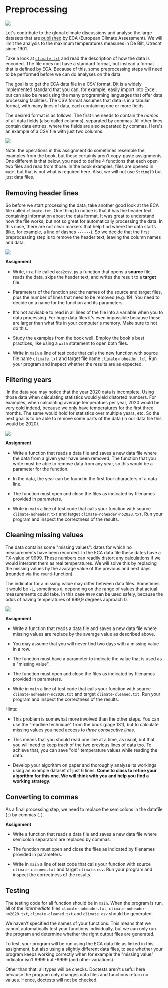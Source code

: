 # Preprocessing

![](temperature.png)

Let's contribute to the global climate discussions and analyse the large datasets that are [published](https://www.ecad.eu/dailydata/predefinedseries.php) by ECA (European Climate Assessment). We will limit the analysis to the maximum temperatures measures in De Bilt, Utrecht since 1901.

Take a look at [`climate.txt`](climate.txt) and read the description of how the data is encoded. The file does not have a standard format, but instead a format that is defined by ECA. Because of this, some preprocessing steps will need to be performed before we can do analyses on the data.

The goal is to get the ECA data file in a CSV format. Dit is a widely implemented standard that you can, for example, easily import into Excel, but can also be read using the many programming languages that offer data processing facilities. The CSV format assumes that data is in a tabular format, with many lines of data, each containing one or more fields.

The desired format is as follows. The first line needs to contain the *names* of all data fields (also called columns), separated by commas. All other lines contain data entries, where the fields are also separated by commas. Here's an example of a CSV file with just two columns.

![](telefoon.png)

Note: the operations in this assignment do sometimes resemble the examples from the book, but these certainly aren't copy-paste assignments. One different is that below, you need to define 4 functions that each open two files and read from those. In the book examples, files are opened in `main`, but that is not what is required here. Also, we will not use `StringIO` but just data files.

## Removing header lines

So before we start processing the data, take another good look at the ECA file called `climate.txt`. One thing to notice is that it has the header text containing information about the data format. It was great to understand how the file works, but not so great for automatically processing the data. In this case, there are not clear markers that help find where the data starts (like, for example, a line of dashes `------`). So we decide that the first preprocessing step is to remove the header text, leaving the column names and data.

![](step1.png)

**Assignment**

- Write, in a file called `eca2csv.py` a function that opens a **source** file, reads the data, skips the header text, and writes the result to a **target** file.

- Parameters of the function are: the names of the source and target files, plus the number of lines that need to be removed (e.g. 19). You need to decide on a name for the function and its parameters.

- It's not advisable to read in all lines of the file into a variable when you to data processing. For huge data files it's even impossible because these are larger than what fits in your computer's memory. Make sure to not do this.

- Study the examples from the book well. Employ the book's best practices, like using a `with` statement to open both files.

- Write in `main` a line of test code that calls the new function with source file name `climate.txt` and target file name `climate-noheader.txt`. Run your program and inspect whether the results are as expected.

## Filtering years
​
In the data you may notice that the year 2020 data is incomplete. Using those data when calculating statistics would yield distorted numbers. For examples, when calculating average temperatues per year, 2020 would be very cold indeed, because we only have temperatures for the first three months. The same would hold for statistics over multiple years, etc. So the next goal is to be able to remove some parts of the data (in our data file this would be 2020).

![](step2.png)

**Assignment**

- Write a function that reads a data file and saves a new data file where the data from a given year have been removed. The function that you write must be able to remove data from any year, so this would be a parameter for the function.

- In the data, the year can be found in the first four characters of a data line.

- The function must open and close the files as indicated by filenames provided in parameters.

- Write in `main` a line of test code that calls your function with source `climate-noheader.txt` and target `climate-noheader-no2020.txt`. Run your program and inspect the correctness of the results.

## Cleaning missing values

The data contains some "missing values": dates for which no measurements have been recorded. In the ECA data file these dates have a TX-value of 9999. These numbers can readily distort any calculations if we would interpret them as real temperatures. We will solve this by replacing the missing values by the avarage value of the previous and next days (rounded via the `round`-function).

The indicator for a missing value may differ between data files. Sometimes it would be `-1`, sometimes `0`, depending on the range of values that actual measurements could take. In this case `9999` can be used safely, because the odds of having temperatures of 999,9 degrees approach 0.

![](step3.png)

**Assignment**

- Write a function that reads a data file and saves a new data file where missing values are replace by the average value as described above.

- You may assume that you will never find two days with a missing value in a row.

- The function must have a parameter to indicate the value that is used as a "missing value".

- The function must open and close the files as indicated by filenames provided in parameters.

- Write in `main` a line of test code that calls your function with source `climate-noheader-no2020.txt` and target `climate-cleaned.txt`. Run your program and inspect the correctness of the results.

Hints:

- This problem is somewhat more involved than the other steps. You can use the "readline technique" from the book (page 181), but to calculate missing values you need access to *three consecutive lines*.

- This means that you should read one line at a time, as usual, but that you will need to keep track of the two previous lines of data too. To achieve that, you can save "old" temperature values while reading the data.

- Develop your algorithm on paper and thoroughly analyse its workings using an example dataset of just 6 lines. **Come to class to refine your algorithm for this one. We will think with you and help you find a working strategy.**

## Converting to commas

As a final processing step, we need to replace the semicolons in the datafile (`;`) by commas (`,`).

**Assignment**

- Write a function that reads a data file and saves a new data file where semicolon separators are replaced by commas.

- The function must open and close the files as indicated by filenames provided in parameters.

- Write in `main` a line of test code that calls your function with source `climate-cleaned.txt` and target `climate.csv`. Run your program and inspect the correctness of the results.

## Testing

The testing code for all function should be in `main`. When the program is run, all of the *intermediate* files `climate-noheader.txt`, `climate-noheader-no2020.txt`, `climate-cleaned.txt` and `climate.csv` should be generated.

We haven't specified the names of your functions. This means that we cannot automatically test your functions individually, but we can only run the program and determine whether the right output files are generated.

To test, your program will be run using the ECA data file as linked in this assignment, but also using a slightly different data files, to see whether your program keeps working correctly when for example the "missing value" indicator isn't 9999 but -9999 (and other variations).

Other than that, all types will be checks. Doctests aren't useful here because the program only changes data files and functions return no values. Hence, doctests will not be checked.
